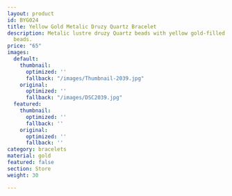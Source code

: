 ```yaml
---
layout: product
id: BYG024
title: Yellow Gold Metalic Druzy Quartz Bracelet
description: Metalic lustre druzy Quartz beads with yellow gold-filled curved tube
  beads.
price: "65"
images:
  default:
    thumbnail:
      optimized: ''
      fallback: "/images/Thumbnail-2039.jpg"
    original:
      optimized: ''
      fallback: "/images/DSC2039.jpg"
  featured:
    thumbnail:
      optimized: ''
      fallback: ''
    original:
      optimized: ''
      fallback: ''
category: bracelets
material: gold
featured: false
section: Store
weight: 30

---
```

